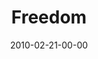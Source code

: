---
layout: message
category: message
series: "Free"
title: "Freedom"
date: 2010-02-21-00-00
message_id: 605
audio: "http://s3.amazonaws.com/crossroads-media/messages/audio/FREE1.mp3"
audio-duration: "31:11"
description: "Brian Tome discusses how freedom is real and is available to each of us."
video: "http://s3.amazonaws.com/crossroads-media/messages/video/FREE1.mp4"
video-duration: "31:11"
video-image: "http://s3.amazonaws.com/crossroads-media/images/FREE1-still.jpg"
program: "http://s3.amazonaws.com/crossroads-media/documents/02_20-21_10Program.pdf"
tag: 
 - tome
 - freedom
 - free
 - journey
explicit: false
---